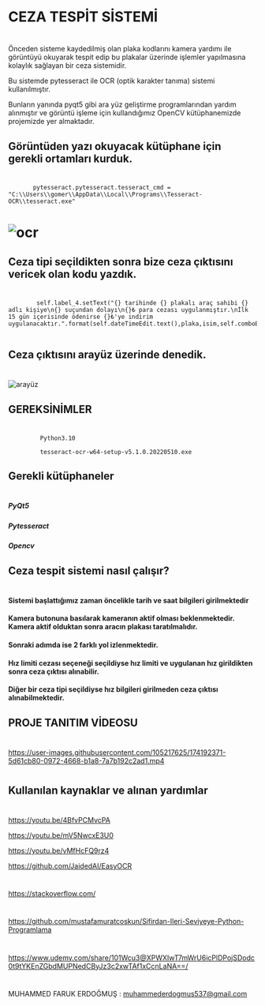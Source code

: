 # CEZA TESPİT SİSTEMİ
#
Önceden sisteme kaydedilmiş olan plaka kodlarını kamera yardımı ile görüntüyü okuyarak tespit edip bu plakalar üzerinde işlemler yapılmasına kolaylık sağlayan bir 
ceza sistemidir.

Bu sistemde pytesseract ile OCR (optik karakter tanıma) sistemi kullanılmıştır.

Bunların yanında pyqt5 gibi ara yüz geliştirme programlarından yardım alınmıştır ve
görüntü işleme için kullandığımız OpenCV kütüphanemizde projemizde yer almaktadır.

## Görüntüden yazı okuyacak kütüphane için gerekli ortamları kurduk.
#
 ```
        pytesseract.pytesseract.tesseract_cmd = "C:\\Users\\gomer\\AppData\\Local\\Programs\\Tesseract-OCR\\tesseract.exe" 
 ```
 
 # ![ocr](https://user-images.githubusercontent.com/105217625/174186794-085a3866-ea45-4ff2-9ade-0e053c700792.jpg)

## Ceza tipi seçildikten sonra bize ceza çıktısını vericek olan kodu yazdık.
#
``` 
        self.label_4.setText("{} tarihinde {} plakalı araç sahibi {} adlı kişiye\n{} suçundan dolayı\n{}₺ para cezası uygulanmıştır.\nİlk 15 gün içerisinde ödenirse {}₺'ye indirim uygulanacaktır.".format(self.dateTimeEdit.text(),plaka,isim,self.comboBox.currentText(),cezalar[self.comboBox.currentText()],int(cezalar[self.comboBox.currentText()])*0.85))
          
```
## Ceza çıktısını arayüz üzerinde denedik.
#
![arayüz](https://user-images.githubusercontent.com/105217625/174190525-981f6c8f-c3a2-4212-90ce-b22f2f685d13.png)

## GEREKSİNİMLER
#
```
         Python3.10

         tesseract-ocr-w64-setup-v5.1.0.20220510.exe
```
## Gerekli kütüphaneler
#
##### PyQt5
##### Pytesseract
##### Opencv


## Ceza tespit sistemi nasıl çalışır?
#
#### Sistemi başlattığımız zaman öncelikle tarih ve saat bilgileri girilmektedir 
#### Kamera butonuna basılarak kameranın aktif olması beklenmektedir. Kamera aktif olduktan sonra aracın plakası taratılmalıdır.
#### Sonraki adımda ise 2 farklı yol izlenmektedir.
#### Hız limiti cezası seçeneği seçildiyse hız limiti ve uygulanan hız girildikten sonra ceza çıktısı alınabilir.
#### Diğer bir ceza tipi seçildiyse hız bilgileri girilmeden ceza çıktısı alınabilmektedir.


## PROJE TANITIM VİDEOSU
#
https://user-images.githubusercontent.com/105217625/174192371-5d61cb80-0972-4668-b1a8-7a7b192c2ad1.mp4
#
## Kullanılan kaynaklar ve alınan yardımlar
#
https://youtu.be/4BfvPCMvcPA

https://youtu.be/mV5NwcxE3U0

https://youtu.be/vMfHcFQ9rz4

https://github.com/JaidedAI/EasyOCR

#
https://stackoverflow.com/
#
https://github.com/mustafamuratcoskun/Sifirdan-Ileri-Seviyeye-Python-Programlama
#
https://www.udemy.com/share/101Wcu3@XPWXIwT7mWrU6icPlDPojSDodc0t9tYKEnZGbdMUPNedCByJz3c2xwTAf1xCcnLaNA==/
#
MUHAMMED FARUK ERDOĞMUŞ : muhammederdogmus537@gmail.com



